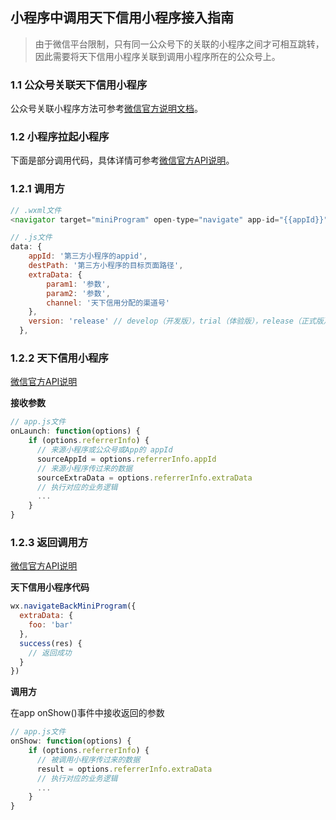 ## 小程序中调用天下信用小程序接入指南

> 由于微信平台限制，只有同一公众号下的关联的小程序之间才可相互跳转，因此需要将天下信用小程序关联到调用小程序所在的公众号上。

### 1.1 公众号关联天下信用小程序
公众号关联小程序方法可参考[微信官方说明文档](https://developers.weixin.qq.com/miniprogram/introduction/#%E5%85%AC%E4%BC%97%E5%8F%B7%E5%85%B3%E8%81%94%E5%B0%8F%E7%A8%8B%E5%BA%8F)。

### 1.2 小程序拉起小程序

下面是部分调用代码，具体详情可参考[微信官方API说明](https://developers.weixin.qq.com/miniprogram/dev/component/navigator.html)。

### 1.2.1 调用方

```javascript
// .wxml文件
<navigator target="miniProgram" open-type="navigate" app-id="{{appId}}" path="{{destPath}}" extra-data="{{extraData}}" version="{{version}}">打开第三方小程序</navigator>

// .js文件
data: {
    appId: '第三方小程序的appid',
    destPath: '第三方小程序的目标页面路径',
    extraData: {
    	param1: '参数',
    	param2: '参数',
    	channel: '天下信用分配的渠道号'
    },
    version: 'release' // develop（开发版），trial（体验版），release（正式版）
  },
```

### 1.2.2 天下信用小程序

[微信官方API说明](https://developers.weixin.qq.com/miniprogram/dev/framework/app-service/app.html)

**接收参数**

```javascript
// app.js文件
onLaunch: function(options) {
	if (options.referrerInfo) {
	  // 来源小程序或公众号或App的 appId
	  sourceAppId = options.referrerInfo.appId
	  // 来源小程序传过来的数据
	  sourceExtraData = options.referrerInfo.extraData
	  // 执行对应的业务逻辑
	  ...
	}
}
```

### 1.2.3 返回调用方
[微信官方API说明](https://developers.weixin.qq.com/miniprogram/dev/api/navigateBackMiniProgram.html)

**天下信用小程序代码**

```javascript
wx.navigateBackMiniProgram({
  extraData: {
    foo: 'bar'
  },
  success(res) {
    // 返回成功
  }
})
```

**调用方**

在app onShow()事件中接收返回的参数

```javascript
// app.js文件
onShow: function(options) {
	if (options.referrerInfo) {
	  // 被调用小程序传过来的数据
	  result = options.referrerInfo.extraData
	  // 执行对应的业务逻辑
	  ...
	}
}
```
